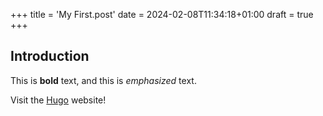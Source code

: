 +++
title = 'My First.post'
date = 2024-02-08T11:34:18+01:00
draft = true
+++
## Introduction

This is **bold** text, and this is *emphasized* text.

Visit the [Hugo](https://gohugo.io) website!